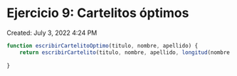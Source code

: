 # Ejercicio 9: Cartelitos óptimos

Created: July 3, 2022 4:24 PM

```jsx
function escribirCartelitoOptimo(titulo, nombre, apellido) {
    return escribirCartelito(titulo, nombre, apellido, longitud(nombre + apellido) > 15)
  
}
```